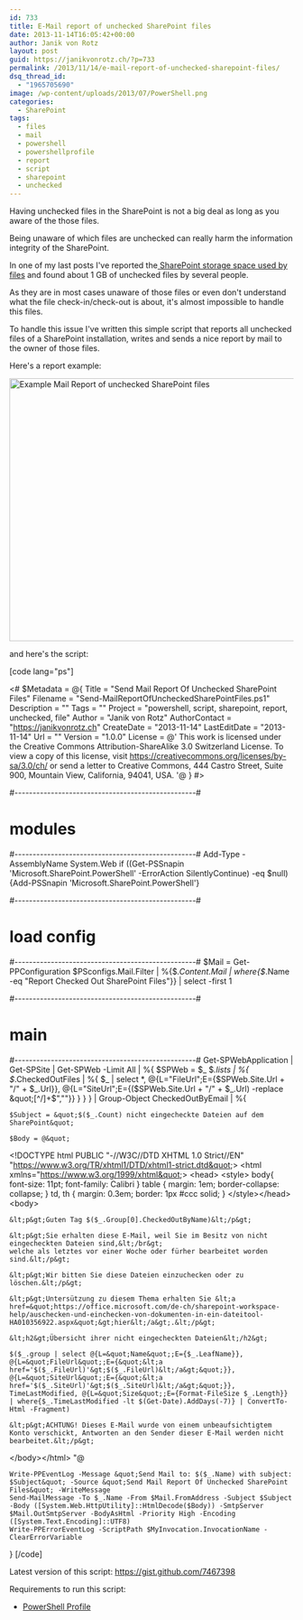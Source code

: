 ```yaml
---
id: 733
title: E-Mail report of unchecked SharePoint files
date: 2013-11-14T16:05:42+00:00
author: Janik von Rotz
layout: post
guid: https://janikvonrotz.ch/?p=733
permalink: /2013/11/14/e-mail-report-of-unchecked-sharepoint-files/
dsq_thread_id:
  - "1965705690"
image: /wp-content/uploads/2013/07/PowerShell.png
categories:
  - SharePoint
tags:
  - files
  - mail
  - powershell
  - powershellprofile
  - report
  - script
  - sharepoint
  - unchecked
---
```

Having unchecked files in the SharePoint is not a big deal as long as you aware of the those files.

Being unaware of which files are unchecked can really harm the information integrity of the SharePoint.

In one of my last posts I've reported the<a title="SharePoint File Reporting Done Right" href="https://janikvonrotz.ch/2013/10/10/sharepoint-file-reporting-done-right/" target="_blank"> SharePoint storage space used by files</a> and found about 1 GB of unchecked files by several people.

As they are in most cases unaware of those files or even don't understand what the file check-in/check-out is about, it's almost impossible to handle this files.

<!--more-->

To handle this issue I've written this simple script that reports all unchecked files of a SharePoint installation, writes and sends a nice report by mail to the owner of those files.

Here's a report example:

<a href="https://janikvonrotz.ch/wp-content/uploads/2013/11/Example-Mail-Report-of-unchecked-SharePoint-files.png"><img class="aligncenter size-full wp-image-734" alt="Example Mail Report of unchecked SharePoint files" src="https://janikvonrotz.ch/wp-content/uploads/2013/11/Example-Mail-Report-of-unchecked-SharePoint-files.png" width="1327" height="466" /></a>

and here's the script:

[code lang="ps"]

&lt;#
$Metadata = @{
	Title = &quot;Send Mail Report Of Unchecked SharePoint Files&quot;
	Filename = &quot;Send-MailReportOfUncheckedSharePointFiles.ps1&quot;
	Description = &quot;&quot;
	Tags = &quot;&quot;
	Project = &quot;powershell, script, sharepoint, report, unchecked, file&quot;
	Author = &quot;Janik von Rotz&quot;
	AuthorContact = &quot;https://janikvonrotz.ch&quot;
	CreateDate = &quot;2013-11-14&quot;
	LastEditDate = &quot;2013-11-14&quot;
	Url = &quot;&quot;
	Version = &quot;1.0.0&quot;
	License = @'
This work is licensed under the Creative Commons Attribution-ShareAlike 3.0 Switzerland License.
To view a copy of this license, visit https://creativecommons.org/licenses/by-sa/3.0/ch/ or
send a letter to Creative Commons, 444 Castro Street, Suite 900, Mountain View, California, 94041, USA.
'@
}
#&gt;

#--------------------------------------------------#
# modules
#--------------------------------------------------#
Add-Type -AssemblyName System.Web
if ((Get-PSSnapin 'Microsoft.SharePoint.PowerShell' -ErrorAction SilentlyContinue) -eq $null){Add-PSSnapin 'Microsoft.SharePoint.PowerShell'}

#--------------------------------------------------#
# load config
#--------------------------------------------------#
$Mail = Get-PPConfiguration $PSconfigs.Mail.Filter | %{$_.Content.Mail | where{$_.Name -eq &quot;Report Checked Out SharePoint Files&quot;}} | select -first 1

#--------------------------------------------------#
# main
#--------------------------------------------------#
Get-SPWebApplication | Get-SPSite | Get-SPWeb -Limit All | %{
    $SPWeb = $_
    $_.lists | %{
        $_.CheckedOutFiles | %{
            $_ | select *, @{L=&quot;FileUrl&quot;;E={$SPWeb.Site.Url + &quot;/&quot; + $_.Url}}, @{L=&quot;SiteUrl&quot;;E={($SPWeb.Site.Url + &quot;/&quot; + $_.Url) -replace &quot;[^/]+$&quot;,&quot;&quot;}}
        }
    }
} | Group-Object CheckedOutByEmail | %{

    $Subject = &quot;$($_.Count) nicht eingecheckte Dateien auf dem SharePoint&quot;

    $Body = @&quot;
&lt;!DOCTYPE html PUBLIC &quot;-//W3C//DTD XHTML 1.0 Strict//EN&quot;  &quot;https://www.w3.org/TR/xhtml1/DTD/xhtml1-strict.dtd&quot;&gt; &lt;html xmlns=&quot;https://www.w3.org/1999/xhtml&quot;&gt; &lt;head&gt; &lt;style&gt;
    body{
        font-size: 11pt;
        font-family: Calibri
    }
    table {
        margin: 1em;
        border-collapse: collapse;
    }
    td, th {
        margin: 0.3em;
        border: 1px #ccc solid;
    }
&lt;/style&gt;&lt;/head&gt;&lt;body&gt;

    &lt;p&gt;Guten Tag $($_.Group[0].CheckedOutByName)&lt;/p&gt;

    &lt;p&gt;Sie erhalten diese E-Mail, weil Sie im Besitz von nicht eingecheckten Dateien sind,&lt;/br&gt;
    welche als letztes vor einer Woche oder fürher bearbeitet worden sind.&lt;/p&gt;

    &lt;p&gt;Wir bitten Sie diese Dateien einzuchecken oder zu löschen.&lt;/p&gt;

    &lt;p&gt;Untersützung zu diesem Thema erhalten Sie &lt;a href=&quot;https://office.microsoft.com/de-ch/sharepoint-workspace-help/auschecken-und-einchecken-von-dokumenten-in-ein-dateitool-HA010356922.aspx&quot;&gt;hier&lt;/a&gt;.&lt;/p&gt;

    &lt;h2&gt;Übersicht ihrer nicht eingecheckten Dateien&lt;/h2&gt;

    $($_.group | select @{L=&quot;Name&quot;;E={$_.LeafName}}, @{L=&quot;FileUrl&quot;;E={&quot;&lt;a href='$($_.FileUrl)'&gt;$($_.FileUrl)&lt;/a&gt;&quot;}}, @{L=&quot;SiteUrl&quot;;E={&quot;&lt;a href='$($_.SiteUrl)'&gt;$($_.SiteUrl)&lt;/a&gt;&quot;}}, TimeLastModified, @{L=&quot;Size&quot;;E={Format-FileSize $_.Length}} | where{$_.TimeLastModified -lt $(Get-Date).AddDays(-7)} | ConvertTo-Html -Fragment)

    &lt;p&gt;ACHTUNG! Dieses E-Mail wurde von einem unbeaufsichtigtem Konto verschickt, Antworten an den Sender dieser E-Mail werden nicht bearbeitet.&lt;/p&gt;

&lt;/body&gt;&lt;/html&gt;
&quot;@

    Write-PPEventLog -Message &quot;Send Mail to: $($_.Name) with subject: $Subject&quot; -Source &quot;Send Mail Report Of Unchecked SharePoint Files&quot; -WriteMessage
    Send-MailMessage -To $_.Name -From $Mail.FromAddress -Subject $Subject -Body ([System.Web.HttpUtility]::HtmlDecode($Body)) -SmtpServer $Mail.OutSmtpServer -BodyAsHtml -Priority High -Encoding ([System.Text.Encoding]::UTF8)
    Write-PPErrorEventLog -ScriptPath $MyInvocation.InvocationName -ClearErrorVariable
}
[/code]

Latest version of this script: <a href="https://gist.github.com/7467398" target="_blank">https://gist.github.com/7467398</a>

Requirements to run this script:

<ul>
    <li><a href="https://github.com/janikvonrotz/PowerShell-Profile" target="_blank">PowerShell Profile</a></li>
</ul>